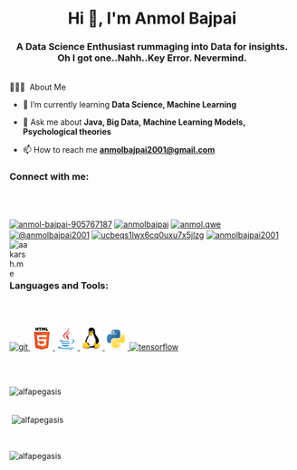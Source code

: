
<h1 align="center">Hi 👋, I'm Anmol Bajpai</h1>
<h3 align="center">A Data Science Enthusiast rummaging into Data for insights. Oh I got one..Nahh..Key Error. Nevermind.</h3>
<!-- <a align = "center" href ="https://alfapegasis.github.io/anmol-bajpai/" target = "_blank" >Anmol Bajpai</a> -->


<br>
👨🏻‍💻 &nbsp;About Me




- 🌱 I’m currently learning **Data Science, Machine Learning**

- 💬 Ask me about **Java, Big Data, Machine Learning Models, Psychological theories**

- 📫 How to reach me **anmolbajpai2001@gmail.com**

<h3 align="left">Connect with me:</h3>
<br>
<br>
<p align="left">
<a href="https://linkedin.com/in/anmol-bajpai-905767187" target="blank"><img align="center" src="https://cdn.jsdelivr.net/npm/simple-icons@3.0.1/icons/linkedin.svg" alt="anmol-bajpai-905767187" height="30" width="40" /></a>
<a href="https://kaggle.com/anmolbajpai" target="blank"><img align="center" src="https://cdn.jsdelivr.net/npm/simple-icons@3.0.1/icons/kaggle.svg" alt="anmolbajpai" height="30" width="40" /></a>
<a href="https://instagram.com/anmol.qwe" target="blank"><img align="center" src="https://cdn.jsdelivr.net/npm/simple-icons@3.0.1/icons/instagram.svg" alt="anmol.qwe" height="30" width="40" /></a>
<a href="https://medium.com/@anmolbajpai2001" target="blank"><img align="center" src="https://cdn.jsdelivr.net/npm/simple-icons@3.0.1/icons/medium.svg" alt="@anmolbajpai2001" height="30" width="40" /></a>
<a href="https://www.youtube.com/c/ucbeqs1lwx6cq0uxu7x5jlzg" target="blank"><img align="center" src="https://cdn.jsdelivr.net/npm/simple-icons@3.0.1/icons/youtube.svg" alt="ucbeqs1lwx6cq0uxu7x5jlzg" height="30" width="40" /></a>
<a href="https://www.hackerrank.com/anmolbajpai2001" target="blank"><img align="center" src="https://cdn.jsdelivr.net/npm/simple-icons@3.0.1/icons/hackerrank.svg" alt="anmolbajpai2001" height="30" width="40" /></a>
 <a href="https://alfapegasis.github.io/anmol-bajpai/" target="_blank"><img align="left" alt="aakarsh.me" width="32px" src="https://img.icons8.com/fluent/96/000000/domain.png" /></a>
</p><br>
<br>

<h3 align="left">Languages and Tools:</h3>
<br>
<br>
<p align="left"> <a href="https://git-scm.com/" target="_blank"> <img src="https://www.vectorlogo.zone/logos/git-scm/git-scm-icon.svg" alt="git" width="40" height="40"/> </a> <a href="https://www.w3.org/html/" target="_blank"> <img src="https://raw.githubusercontent.com/devicons/devicon/master/icons/html5/html5-original-wordmark.svg" alt="html5" width="40" height="40"/> </a> <a href="https://www.java.com" target="_blank"> <img src="https://raw.githubusercontent.com/devicons/devicon/master/icons/java/java-original.svg" alt="java" width="40" height="40"/> </a> <a href="https://www.linux.org/" target="_blank"> <img src="https://raw.githubusercontent.com/devicons/devicon/master/icons/linux/linux-original.svg" alt="linux" width="40" height="40"/> </a> <a href="https://www.python.org" target="_blank"> <img src="https://raw.githubusercontent.com/devicons/devicon/master/icons/python/python-original.svg" alt="python" width="40" height="40"/> </a> <a href="https://www.tensorflow.org" target="_blank"> <img src="https://www.vectorlogo.zone/logos/tensorflow/tensorflow-icon.svg" alt="tensorflow" width="40" height="40"/> </a> </p>
<br>
<br>

<p><img align="left" src="https://github-readme-stats.vercel.app/api/top-langs?username=alfapegasis&show_icons=true&locale=en&layout=compact" alt="alfapegasis" /></p>
<br>
<br>


<p>&nbsp;<img align="center" src="https://github-readme-stats.vercel.app/api?username=alfapegasis&show_icons=true&locale=en" alt="alfapegasis" /></p>
<br>


<p><img align="center" src="https://github-readme-streak-stats.herokuapp.com/?user=alfapegasis&theme=default" alt="alfapegasis" /></p>
<br>
<br>
